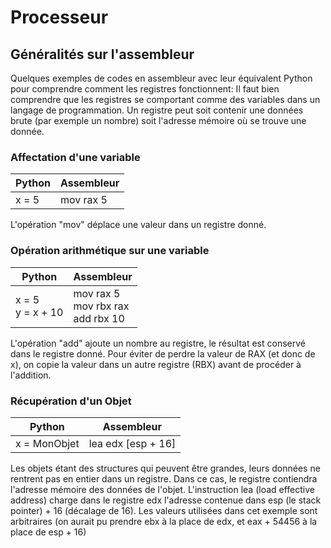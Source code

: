 # Processeur

## Généralités sur l'assembleur

Quelques exemples de codes en assembleur avec leur équivalent Python pour comprendre comment les registres fonctionnent:
Il faut bien comprendre que les registres se comportant comme des variables dans un langage de programmation.
Un registre peut soit contenir une données brute (par exemple un nombre) soit l'adresse mémoire où se trouve une donnée.

### Affectation d'une variable

| Python | Assembleur |
|--------|------------|
| x = 5  | mov rax 5  |

L'opération "mov" déplace une valeur dans un registre donné.

### Opération arithmétique sur une variable

| Python           | Assembleur                       |
|------------------|----------------------------------|
| x = 5 </br> y = x + 10 | mov rax 5 </br> mov rbx rax </br> add rbx 10 |

L'opération "add" ajoute un nombre au registre, le résultat est conservé dans le registre donné.
Pour éviter de perdre la valeur de RAX (et donc de x), on copie la valeur dans un autre registre (RBX) avant de procéder à l'addition.

### Récupération d'un Objet

| Python       | Assembleur         |
|--------------|--------------------|
| x = MonObjet | lea edx [esp + 16] |

Les objets étant des structures qui peuvent être grandes, leurs données ne rentrent pas en entier dans un registre.
Dans ce cas, le registre contiendra l'adresse mémoire des données de l'objet.
L'instruction lea (load effective address) charge dans le registre edx l'adresse contenue dans esp (le stack pointer) + 16 (décalage de 16).
Les valeurs utilisées dans cet exemple sont arbitraires (on aurait pu prendre ebx à la place de edx, et eax + 54456 à la place de esp + 16)




